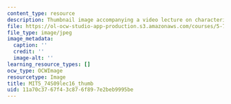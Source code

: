```yaml
---
content_type: resource
description: Thumbnail image accompanying a video lecture on characterizing fluctuations.
file: https://ol-ocw-studio-app-production.s3.amazonaws.com/courses/5-74-introductory-quantum-mechanics-ii-spring-2009/11a70c3767f43c876f897e2beb9995be_MIT5_74S09lec16_thumb.jpg
file_type: image/jpeg
image_metadata:
  caption: ''
  credit: ''
  image-alt: ''
learning_resource_types: []
ocw_type: OCWImage
resourcetype: Image
title: MIT5_74S09lec16_thumb
uid: 11a70c37-67f4-3c87-6f89-7e2beb9995be
---
```


